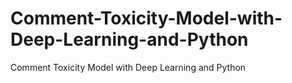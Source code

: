 # Comment-Toxicity-Model-with-Deep-Learning-and-Python
Comment Toxicity Model with Deep Learning and Python
